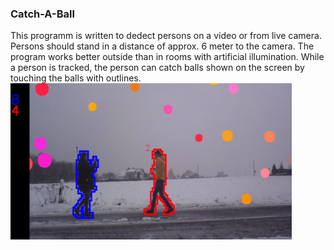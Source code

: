 ### Catch-A-Ball
This programm is written to dedect persons on a video or from live camera. Persons should stand in a distance of approx. 6 meter to the camera. The program works better outside than in rooms with artificial illumination. 
While a person is tracked, the person can catch balls shown on the screen by touching the balls with outlines.
<img src= ".\image.png" width="450" height="250">